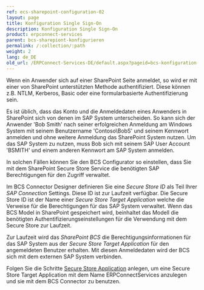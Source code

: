 ```yaml
---
ref: ecs-sharepoint-configuration-02
layout: page
title: Konfiguration Single Sign-On
description: Konfiguration Single Sign-On
product: erpconnect-services
parent: bcs-sharepiont-konfigurieren
permalink: /:collection/:path
weight: 2
lang: de_DE
old_url: /ERPConnect-Services-DE/default.aspx?pageid=bcs-konfiguration-single-sign-on
---
```


Wenn ein Anwender sich auf einer SharePoint Seite anmeldet, so wird er mit einer von SharePoint unterstützten Methode authentifiziert. Diese können z.B. NTLM, Kerberos, Basic oder eine formularbasierte Authentifizierung sein.

Es ist üblich, dass das Konto und die Anmeldedaten eines Anwenders in SharePoint sich von denen im SAP System unterscheiden. So  kann sich der Anwender 'Bob Smith' nach seiner erfolgreichen Anmeldung am Windows System mit seinem Benutzername 'Contoso\BobS' und seinem Kennwort anmelden und ohne weitere Anmeldung das SharePoint System nutzen. Um das SAP System zu nutzen, muss Bob sich mit seinem SAP User Account 'BSMITH' und einem anderen Kennwort am SAP System anmelden. 

In solchen Fällen können Sie den BCS Configurator so einstellen, dass Sie mit dem SharePoint Secure Store Service die benötigten SAP Berechtigungen für den Zugriff verwaltet.

Im BCS Connector Designer definieren Sie eine *Secure Store ID* als Teil Ihrer *SAP Connection* Settings. Diese ID ist zur Laufzeit verfügbar. Die Secure Store ID ist der Name einer *Secure Store Target Application* welche die Verweise für die Berechtigungen für das SAP System verwaltet. Wenn das BCS Model in SharePoint gespeichert wird, beinhaltet das Modell die benötigten Authentifizierungseinstellungen für die Verwendung mit dem Secure Store zur Laufzeit.

Zur Laufzeit wird das *SharePoint BCS* die Berechtigungsinformationen für das SAP System aus der *Secure Store Target Application* für den angemeldeten Benutzer erhalten. Mit diesen Anmeldedaten wird der BCS sich mit dem externen SAP System verbinden.

Folgen Sie die Schritte [Secure Store Application](../..//ecs-runtime/ecs-konfiguration/ecs-secure-store-application-anlegen) anlegen, um eine Secure Store Target Application mit dem Name ERPConnectServices anzulegen und sie mit dem BCS Connector zu benutzen.